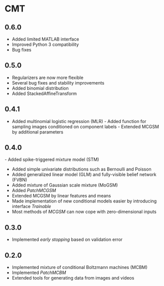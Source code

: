 # CMT

## 0.6.0

- Added limited MATLAB interface
- Improved Python 3 compatibility
- Bug fixes

## 0.5.0

- Regularizers are now more flexible
- Several bug fixes and stability improvements
- Added binomial distribution
- Added StackedAffineTransform

## 0.4.1

- Added multinomial logistic regression (MLR)
- Added function for sampling images conditioned on component labels
- Extended MCGSM by additional parameters

## 0.4.0

- Added spike-triggered mixture model (STM)
- Added simple univariate distributions such as Bernoulli and Poisson
- Added generalized linear model (GLM) and fully-visible belief network (FVBN)
- Added mixture of Gaussian scale mixture (MoGSM)
- Added *PatchMCGSM*
- Extended MCGSM by linear features and means
- Made implementation of new conditional models easier by introducing interface *Trainable*
- Most methods of *MCGSM* can now cope with zero-dimensional inputs

## 0.3.0

- Implemented *early stopping* based on validation error

## 0.2.0

- Implemented mixture of conditional Boltzmann machines (MCBM)
- Implemented *PatchMCBM*
- Extended tools for generating data from images and videos

